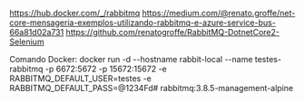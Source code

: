https://hub.docker.com/_/rabbitmq
https://medium.com/@renato.groffe/net-core-mensageria-exemplos-utilizando-rabbitmq-e-azure-service-bus-66a81d02a731
https://github.com/renatogroffe/RabbitMQ-DotnetCore2-Selenium

Comando Docker:
docker run -d --hostname rabbit-local --name testes-rabbitmq -p 6672:5672 -p 15672:15672 -e RABBITMQ_DEFAULT_USER=testes -e RABBITMQ_DEFAULT_PASS=@1234Fd# rabbitmq:3.8.5-management-alpine